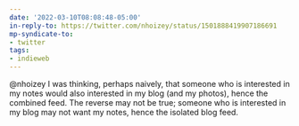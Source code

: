 ```yaml
---
date: '2022-03-10T08:08:48-05:00'
in-reply-to: https://twitter.com/nhoizey/status/1501888419907186691
mp-syndicate-to:
- twitter
tags:
- indieweb
---
```


@nhoizey I was thinking, perhaps naively, that someone who is interested in my notes would also interested in my blog (and my photos), hence the combined feed.  The reverse may not be true; someone who is interested in my blog may not want my notes, hence the isolated blog feed.